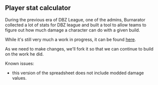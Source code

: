 ## Player stat calculator

During the previous era of DBZ League, one of the admins, Burnarator collected a lot of stats for DBZ league and built a tool
to allow teams to figure out how much damage a character can do with a given build. 

While it's still very much a work in progress, it can be found [here](https://github.com/dbzleague/PlayerCalculator). 

As we need to make changes, we'll fork it so that we can continue to build on the work he did. 

Known issues: 
- this version of the spreadsheet does not include modded damage values.
